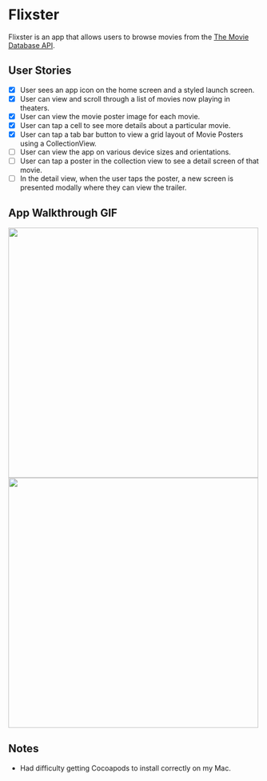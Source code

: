 # Flixster

Flixster is an app that allows users to browse movies from the [The Movie Database API](http://docs.themoviedb.apiary.io/#).

## User Stories
- [x] User sees an app icon on the home screen and a styled launch screen.
- [x] User can view and scroll through a list of movies now playing in theaters.
- [x] User can view the movie poster image for each movie.
- [x] User can tap a cell to see more details about a particular movie.
- [x] User can tap a tab bar button to view a grid layout of Movie Posters using a CollectionView.
- [ ] User can view the app on various device sizes and orientations.
- [ ] User can tap a poster in the collection view to see a detail screen of that movie.
- [ ] In the detail view, when the user taps the poster, a new screen is presented modally where they can view the trailer.

## App Walkthrough GIF

<img src=./walkthrough.gif height=500><img src=./walkthrough2.gif height=500>

## Notes

- Had difficulty getting Cocoapods to install correctly on my Mac.
